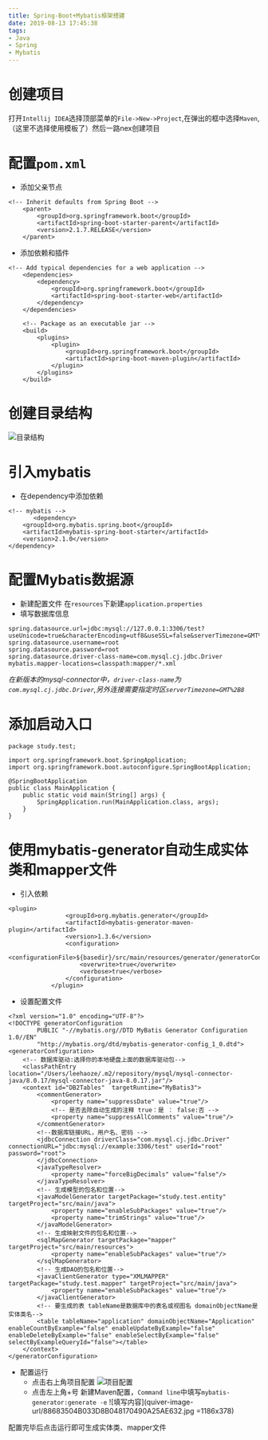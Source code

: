 ```yaml
---
title: Spring-Boot+Mybatis框架搭建
date: 2019-08-13 17:45:38
tags: 
- Java
- Spring
- Mybatis
---
```

# 创建项目

打开`Intellij IDEA`选择顶部菜单的`File->New->Project`,在弹出的框中选择`Maven`,（这里不选择使用模板了）然后一路nex创建项目

# 配置`pom.xml`
- 添加父亲节点
```
<!-- Inherit defaults from Spring Boot -->
    <parent>
        <groupId>org.springframework.boot</groupId>
        <artifactId>spring-boot-starter-parent</artifactId>
        <version>2.1.7.RELEASE</version>
    </parent>
```
- 添加依赖和插件
```
<!-- Add typical dependencies for a web application -->
    <dependencies>
        <dependency>
            <groupId>org.springframework.boot</groupId>
            <artifactId>spring-boot-starter-web</artifactId>
        </dependency>
    </dependencies>

    <!-- Package as an executable jar -->
    <build>
        <plugins>
            <plugin>
                <groupId>org.springframework.boot</groupId>
                <artifactId>spring-boot-maven-plugin</artifactId>
            </plugin>
        </plugins>
    </build>
```


# 创建目录结构
![目录结构](http://image.leehaoze.cn/20190813124837_9yRMHD_Screenshot.jpeg)

# 引入mybatis
- 在dependency中添加依赖
```
<!-- mybatis -->
       <dependency>
    <groupId>org.mybatis.spring.boot</groupId>
    <artifactId>mybatis-spring-boot-starter</artifactId>
    <version>2.1.0</version>
</dependency>
```

# 配置Mybatis数据源
- 新建配置文件
在`resources`下新建`application.properties`
- 填写数据库信息
```
spring.datasource.url=jdbc:mysql://127.0.0.1:3306/test?useUnicode=true&characterEncoding=utf8&useSSL=false&serverTimezone=GMT%2B8
spring.datasource.username=root
spring.datasource.password=root
spring.datasource.driver-class-name=com.mysql.cj.jdbc.Driver
mybatis.mapper-locations=classpath:mapper/*.xml
```

*在新版本的mysql-connector中，`driver-class-name`为`com.mysql.cj.jdbc.Driver`,另外连接需要指定时区`serverTimezone=GMT%2B8`*

# 添加启动入口
```
package study.test;

import org.springframework.boot.SpringApplication;
import org.springframework.boot.autoconfigure.SpringBootApplication;

@SpringBootApplication
public class MainApplication {
    public static void main(String[] args) {
        SpringApplication.run(MainApplication.class, args);
    }
}

```

# 使用mybatis-generator自动生成实体类和mapper文件
- 引入依赖
```
<plugin>
                <groupId>org.mybatis.generator</groupId>
                <artifactId>mybatis-generator-maven-plugin</artifactId>
                <version>1.3.6</version>
                <configuration>
                    <configurationFile>${basedir}/src/main/resources/generator/generatorConfig.xml</configurationFile>
                    <overwrite>true</overwrite>
                    <verbose>true</verbose>
                </configuration>
            </plugin>
```

- 设置配置文件
```
<?xml version="1.0" encoding="UTF-8"?>
<!DOCTYPE generatorConfiguration
        PUBLIC "-//mybatis.org//DTD MyBatis Generator Configuration 1.0//EN"
        "http://mybatis.org/dtd/mybatis-generator-config_1_0.dtd">
<generatorConfiguration>
    <!-- 数据库驱动:选择你的本地硬盘上面的数据库驱动包-->
    <classPathEntry  location="/Users/leehaoze/.m2/repository/mysql/mysql-connector-java/8.0.17/mysql-connector-java-8.0.17.jar"/>
    <context id="DB2Tables"  targetRuntime="MyBatis3">
        <commentGenerator>
            <property name="suppressDate" value="true"/>
            <!-- 是否去除自动生成的注释 true：是 ： false:否 -->
            <property name="suppressAllComments" value="true"/>
        </commentGenerator>
        <!--数据库链接URL，用户名、密码 -->
        <jdbcConnection driverClass="com.mysql.cj.jdbc.Driver" connectionURL="jdbc:mysql://example:3306/test" userId="root" password="root">
        </jdbcConnection>
        <javaTypeResolver>
            <property name="forceBigDecimals" value="false"/>
        </javaTypeResolver>
        <!-- 生成模型的包名和位置-->
        <javaModelGenerator targetPackage="study.test.entity" targetProject="src/main/java">
            <property name="enableSubPackages" value="true"/>
            <property name="trimStrings" value="true"/>
        </javaModelGenerator>
        <!-- 生成映射文件的包名和位置-->
        <sqlMapGenerator targetPackage="mapper" targetProject="src/main/resources">
            <property name="enableSubPackages" value="true"/>
        </sqlMapGenerator>
        <!-- 生成DAO的包名和位置-->
        <javaClientGenerator type="XMLMAPPER" targetPackage="study.test.mapper" targetProject="src/main/java">
            <property name="enableSubPackages" value="true"/>
        </javaClientGenerator>
        <!-- 要生成的表 tableName是数据库中的表名或视图名 domainObjectName是实体类名-->
        <table tableName="application" domainObjectName="Application"  enableCountByExample="false" enableUpdateByExample="false" enableDeleteByExample="false" enableSelectByExample="false" selectByExampleQueryId="false"></table>
    </context>
</generatorConfiguration>

```
- 配置运行
  - 点击右上角项目配置
![项目配置](http://image.leehaoze.cn/20190813150824_ZwuT5b_Screenshot.jpeg)
  - 点击左上角+号 新建Maven配置，`Command line`中填写`mybatis-generator:generate -e`
  ![填写内容](quiver-image-url/88683504B033D8B048170490A25AE632.jpg =1186x378)

配置完毕后点击运行即可生成实体类、mapper文件
